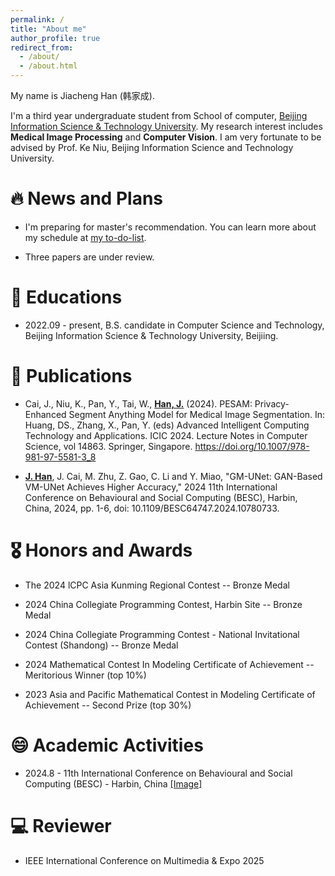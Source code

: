 ```yaml
---
permalink: /
title: "About me"
author_profile: true
redirect_from: 
  - /about/
  - /about.html
---
```

My name is Jiacheng Han (韩家成).

I'm a third year undergraduate student from School of computer, [Beijing Information Science & Technology University](https://www.bistu.edu.cn/). My research interest includes **Medical Image Processing** and **Computer Vision**. I am very fortunate to be advised by Prof. Ke Niu, Beijing Information Science and Technology University.

# 🔥 News and Plans
- I'm preparing for master's recommendation. You can learn more about my schedule at [my to-do-list](https://jiacheng-han.github.io/posts/2025/01/BAOYAN/).

- Three papers are under review.

# 📖 Educations
- 2022.09 - present, B.S. candidate in Computer Science and Technology, Beijing Information Science & Technology University, Beijiing.

# 📝 Publications
- Cai, J., Niu, K., Pan, Y., Tai, W., **<u>Han, J.</u>** (2024). PESAM: Privacy-Enhanced Segment Anything Model for Medical Image Segmentation. In: Huang, DS., Zhang, X., Pan, Y. (eds) Advanced Intelligent Computing Technology and Applications. ICIC 2024. Lecture Notes in Computer Science, vol 14863. Springer, Singapore. https://doi.org/10.1007/978-981-97-5581-3_8

- **<u>J. Han</u>**, J. Cai, M. Zhu, Z. Gao, C. Li and Y. Miao, "GM-UNet: GAN-Based VM-UNet Achieves Higher Accuracy," 2024 11th International Conference on Behavioural and Social Computing (BESC), Harbin, China, 2024, pp. 1-6, doi: 10.1109/BESC64747.2024.10780733.

# 🎖 Honors and Awards
- The 2024 lCPC Asia Kunming Regional Contest -- Bronze Medal

- 2024 China Collegiate Programming Contest, Harbin Site -- Bronze Medal

- 2024 China Collegiate Programming Contest - National Invitational Contest (Shandong) -- Bronze Medal

- 2024 Mathematical Contest In Modeling Certificate of Achievement -- Meritorious Winner (top 10%)

- 2023 Asia and Pacific Mathematical Contest in Modeling Certificate of Achievement -- Second Prize (top 30%)

# 😄 Academic Activities
- 2024.8 - 11th International Conference on Behavioural and Social Computing (BESC) - Harbin, China [[Image]](../images/BESC2024.jpg)

# 💻 Reviewer 
- IEEE International Conference on Multimedia & Expo 2025
